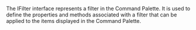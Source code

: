The IFilter interface represents a filter in the Command Palette. It is used to define the properties and methods associated with a filter that can be applied to the items displayed in the Command Palette.